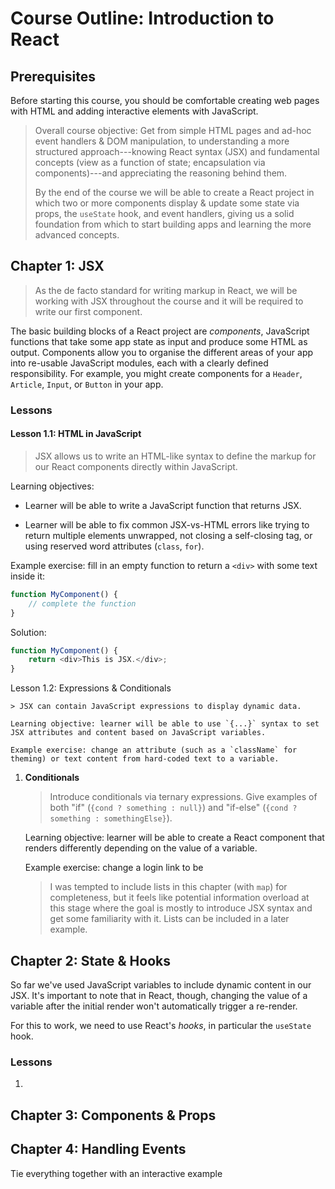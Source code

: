 # Course Outline: Introduction to React

## Prerequisites

Before starting this course, you should be comfortable creating web pages with HTML and adding interactive elements with JavaScript.

> Overall course objective: Get from simple HTML pages and ad-hoc event handlers & DOM manipulation, to understanding a more structured approach---knowing React syntax (JSX) and fundamental concepts (view as a function of state; encapsulation via components)---and appreciating the reasoning behind them.
> 
> By the end of the course we will be able to create a React project in which two or more components display & update some state via props, the `useState` hook, and event handlers, giving us a solid foundation from which to start building apps and learning the more advanced concepts.

## Chapter 1: JSX

> As the de facto standard for writing markup in React, we will be working with JSX throughout the course and it will be required to write our first component.



The basic building blocks of a React project are _components_, JavaScript functions that take some app state as input and produce some HTML as output. Components allow you to organise the different areas of your app into re-usable JavaScript modules, each with a clearly defined responsibility. For example, you might create components for a `Header`, `Article`, `Input`, or `Button` in your app.

### Lessons

#### Lesson 1.1: HTML in JavaScript

> JSX allows us to write an HTML-like syntax to define the markup for our React components directly within JavaScript.

Learning objectives:

- Learner will be able to write a JavaScript function that returns JSX.

- Learner will be able to fix common JSX-vs-HTML errors like trying to return multiple elements unwrapped, not closing a self-closing tag, or using reserved word attributes (`class`, `for`).

Example exercise: fill in an empty function to return a `<div>` with some text inside it:

```javascript
function MyComponent() {
	// complete the function
}
```

Solution:

```javascript
function MyComponent() {
	return <div>This is JSX.</div>;
}
```

Lesson 1.2: Expressions & Conditionals

	> JSX can contain JavaScript expressions to display dynamic data.
	
	Learning objective: learner will be able to use `{...}` syntax to set JSX attributes and content based on JavaScript variables.
	
	Example exercise: change an attribute (such as a `className` for theming) or text content from hard-coded text to a variable.

1. **Conditionals**

	> Introduce conditionals via ternary expressions. Give examples of both "if" (`{cond ? something : null}`) and "if-else" (`{cond ? something : somethingElse}`).
	
	Learning objective: learner will be able to create a React component that renders differently depending on the value of a variable.
	
	Example exercise: change a login link to be 
	
	> I was tempted to include lists in this chapter (with `map`) for completeness, but it feels like potential information overload at this stage where the goal is mostly to introduce JSX syntax and get some familiarity with it. Lists can be included in a later example.

## Chapter 2: State & Hooks

So far we've used JavaScript variables to include dynamic content in our JSX. It's important to note that in React, though, changing the value of a variable after the initial render won't automatically trigger a re-render.

For this to work, we need to use React's _hooks_, in particular the `useState` hook.

### Lessons

1. 

## Chapter 3: Components & Props



## Chapter 4: Handling Events

Tie everything together with an interactive example
